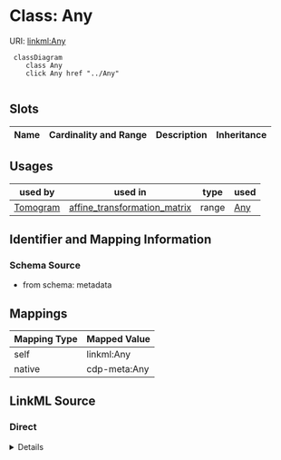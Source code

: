 

# Class: Any



URI: [linkml:Any](https://w3id.org/linkml/Any)






```mermaid
 classDiagram
    class Any
    click Any href "../Any"
      
```




<!-- no inheritance hierarchy -->


## Slots

| Name | Cardinality and Range | Description | Inheritance |
| ---  | --- | --- | --- |





## Usages

| used by | used in | type | used |
| ---  | --- | --- | --- |
| [Tomogram](Tomogram.md) | [affine_transformation_matrix](affine_transformation_matrix.md) | range | [Any](Any.md) |






## Identifier and Mapping Information







### Schema Source


* from schema: metadata





## Mappings

| Mapping Type | Mapped Value |
| ---  | ---  |
| self | linkml:Any |
| native | cdp-meta:Any |





## LinkML Source

<!-- TODO: investigate https://stackoverflow.com/questions/37606292/how-to-create-tabbed-code-blocks-in-mkdocs-or-sphinx -->

### Direct

<details>
```yaml
name: Any
from_schema: metadata
class_uri: linkml:Any

```
</details>

### Induced

<details>
```yaml
name: Any
from_schema: metadata
class_uri: linkml:Any

```
</details>